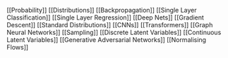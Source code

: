 [[Probability]]
[[Distributions]]
[[Backpropagation]]
[[Single Layer Classification]]
[[Single Layer Regression]]
[[Deep Nets]]
[[Gradient Descent]]
[[Standard Distributions]]
[[CNNs]]
[[Transformers]]
[[Graph Neural Networks]]
[[Sampling]]
[[Discrete Latent Variables]]
[[Continuous Latent Variables]]
[[Generative Adversarial Networks]]
[[Normalising Flows]]
